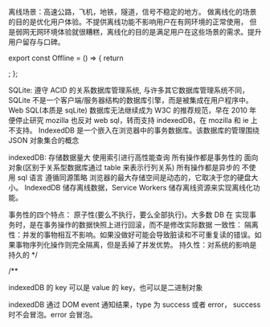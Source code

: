 离线场景：高速公路，飞机，地铁，隧道，信号不稳定的地方。
做离线化的场景的目的是优化用户体验。不提供离线功能不影响用户在有网环境的正常使用，
但是弱网无网环境体验就很糟糕，离线化的目的是满足用户在这些场景的需求。提升用户留存与口碑。

export const Offline = () => {
return <div></div>;
};

SQLite: 遵守 ACID 的关系数据库管理系统, 与许多其它数据库管理系统不同，SQLite 不是一个客户端/服务器结构的数据库引擎，而是被集成在用户程序中。
Web SQL(本质是 sqLite) 数据库无法继续成为 W3C 的推荐规范，早在 2010 年便停止研究
mozilla 也反对 web sql，转而支持 indexedDB，在 mozilla 和 ie 上不支持。
IndexedDB 是一个嵌入在浏览器中的事务数据库。该数据库的管理围绕 JSON 对象集合的概念

indexedDB:
存储数据量大
使用索引进行高性能查询
所有操作都是事务性的
面向对象(区别于关系型数据库通过 table 来表示行列关系)
所有操作都是异步的
不使用 sql 语言
遵循同源策略
浏览器的最大存储空间是动态的，它取决于您的硬盘大小。
IndexedDB 储存离线数据，Service Workers 储存离线资源来实现离线化功能。

事务性的四个特点：
原子性(要么不执行，要么全部执行)。大多数 DB 在 实现事务时，是在事务操作的数据快照上进行回滚，而不是修改实际数据
一致性：
隔离性：并发的事物相互不影响。如果没做好可能会导致脏读和不可重复读的错误。如果事物序列化操作则完全隔离，但是丢掉了并发优势。
持久性：对系统的影响是持久的
\*/

/\*\*

indexedDB 的 key 可以是 value 的 key，也可以是二进制对象

indexedDB 通过 DOM event 通知结果，type 为 success 或者 error， success 时不会冒泡。error 会冒泡。
